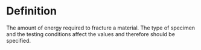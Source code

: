 # Definition

The amount of energy required to fracture a material. The type of
specimen and the testing conditions affect the values and therefore
should be specified.
